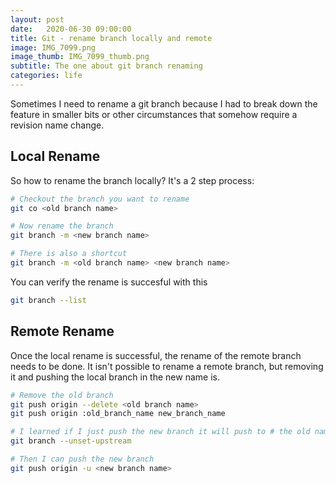 ```yaml
---
layout: post
date:   2020-06-30 09:00:00
title: Git - rename branch locally and remote
image: IMG_7099.png
image_thumb: IMG_7099_thumb.png
subtitle: The one about git branch renaming
categories: life
---
```

Sometimes I need to rename a git branch because I had to break down the feature in smaller bits or other circumstances that somehow require a revision name change.

## Local Rename
So how to rename the branch locally? It's a 2 step process:

```bash
# Checkout the branch you want to rename
git co <old branch name>

# Now rename the branch
git branch -m <new branch name>

# There is also a shortcut
git branch -m <old branch name> <new branch name>
```

You can verify the rename is succesful with this

```bash
git branch --list
```

## Remote Rename
Once the local rename is successful, the rename of the remote branch needs to be done. It isn't possible to rename a remote branch, but removing it and pushing the local branch in the new name is.

```bash
# Remove the old branch
git push origin --delete <old branch name>
git push origin :old_branch_name new_branch_name

# I learned if I just push the new branch it will push to # the old name. Therefore if I use tracking I must unset # the upstream branch
git branch --unset-upstream

# Then I can push the new branch
git push origin -u <new branch name>
```
